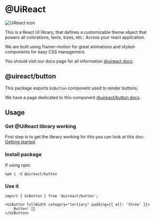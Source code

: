 # @UiReact
![UiReact icon](https://www.uireact.io/_next/static/media/sunglasses_cat.a5f3369a.gif)

This is a React UI library, that defines a customizable theme object that powers all colorations, texts, sizes, etc.. Across your react application.

We are built using framer-motion for great animations and styled-components for easy CSS management.

You should visit our docs page for all information [@uireact docs](https://uireact.io).

## @uireact/button

This package exports `UiButton` component used to render buttons.

We have a page dedicated to this component [@uireact/button docs](https://www.uireact.io/docs/button).

## Usage

### Get @UiReact library working

First step is to get the library working for this you can look at this doc: [Getting started](https://www.uireact.io/docs).

### Install package

If using npm:

```
npm i -S @uireact/button
```

### Use it

```tsx
import { UiButton } from '@uireact/button';

<UiButton fullWidth category="tertiary" padding={{ all: 'three' }}>
    Button! 💅🏾
</UiButton>
```
